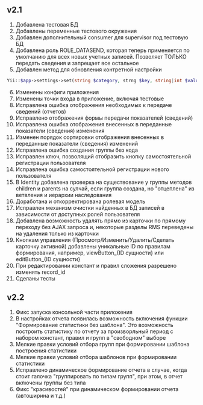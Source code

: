 v2.1
-
1. Добавлена тестовая БД
2. Добавлены переменные тестового окружения
3. Добавлен дополнительный consumer для supervisor под тестовую БД
4. Добавлена роль ROLE_DATASEND, которая теперь применяется по умолчанию для всех новых учетных записей. Позволяет ТОЛЬКО передать сведения и запрещает все остальное
5. Добавлен метод для обновления контретной настройки
```php
Yii::$app->settings->set(string $category, strng $key, string|int $value);
```
6. Изменены конфиги приложения
7. Изменены точки входа в приложение, включая тестовые
8. Исправлена ошибка отображения необходимых к передаче сведений (отчетов)
9. Исправлено отображения формы передачи показателей (сведений)
10. Исправлена ошибка отображения внесенных в переданные показатели (сведения) изменения
11. Изменен порядок сортировки отображения внесенных в переданные показатели (сведения) изменений
12. Исправлена ошибка создания группы без кода
13. Исправлен ключ, позволящий отобразить кнопку самостоятельной регистрации пользователя
14. Исправлена ошибка самостоятельной регистрации нового пользователя
15. В Identity добавлена проверка на существование у группы методов children и parents на сулчай, если группа создана, но "отцеплена" из ветвления и иерархии наследования
16. Доработана и откорректирована ролевая модель
17. Исправлен механизм очистки найденных в БД записей в зависимости от доступных ролей пользователя
18. Добавлена возможность удалять прямо из карточки по прямому переходу без AJAX запроса и, некоторые разделы RMS переведены на удаления только из карточки
19. Кнопкам управления (Просмотр/Изменить/Удалить/Сделать карточку активной) добавлены уникальные ID по правилам формирования, например, viewButton_{ID сущности} или editButton_{ID сущности}
20. При редактировании констант и правил сложения разрешено изменять record_id
21. Сделаны тесты


v2.2
-
1. Фикс запуска консольной части приложения
2. В настройках отчета появилась возможность включения функции "Формирование статистики без шаблона". Это возможность построить статистику по отчету за произворльный период с набором констант, правил и групп в "свободном" выборе
3. Мелкие правки условий отбора групп при формировании шаблона построения статистики
4. Мелкие правки условий отбора шаблонов при формировании статистики
5. Исправлено динамическое формирование отчета в случае, когда стоит галочка "группировать по типам групп", при этом, в отчет включены группы без типа
6. Фикс "красивостей" при динамическом формировании отчета (автоширина и т.д.)